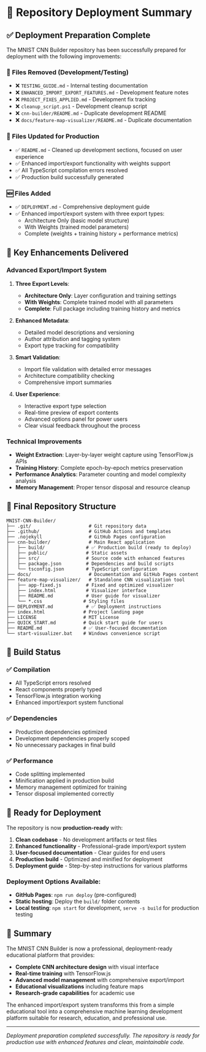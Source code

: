 # 🚀 Repository Deployment Summary

## ✅ Deployment Preparation Complete

The MNIST CNN Builder repository has been successfully prepared for deployment with the following improvements:

### 🧹 Files Removed (Development/Testing)
- ❌ `TESTING_GUIDE.md` - Internal testing documentation
- ❌ `ENHANCED_IMPORT_EXPORT_FEATURES.md` - Development feature notes
- ❌ `PROJECT_FIXES_APPLIED.md` - Development fix tracking
- ❌ `cleanup_script.ps1` - Development cleanup script
- ❌ `cnn-builder/README.md` - Duplicate development README
- ❌ `docs/feature-map-visualizer/README.md` - Duplicate documentation

### 📝 Files Updated for Production
- ✅ `README.md` - Cleaned up development sections, focused on user experience
- ✅ Enhanced import/export functionality with weights support
- ✅ All TypeScript compilation errors resolved
- ✅ Production build successfully generated

### 🆕 Files Added
- ✅ `DEPLOYMENT.md` - Comprehensive deployment guide
- ✅ Enhanced import/export system with three export types:
  - Architecture Only (basic model structure)
  - With Weights (trained model parameters)  
  - Complete (weights + training history + performance metrics)

## 🎯 Key Enhancements Delivered

### Advanced Export/Import System
1. **Three Export Levels**:
   - **Architecture Only**: Layer configuration and training settings
   - **With Weights**: Complete trained model with all parameters
   - **Complete**: Full package including training history and metrics

2. **Enhanced Metadata**:
   - Detailed model descriptions and versioning
   - Author attribution and tagging system
   - Export type tracking for compatibility

3. **Smart Validation**:
   - Import file validation with detailed error messages
   - Architecture compatibility checking
   - Comprehensive import summaries

4. **User Experience**:
   - Interactive export type selection
   - Real-time preview of export contents
   - Advanced options panel for power users
   - Clear visual feedback throughout the process

### Technical Improvements
- **Weight Extraction**: Layer-by-layer weight capture using TensorFlow.js APIs
- **Training History**: Complete epoch-by-epoch metrics preservation
- **Performance Analytics**: Parameter counting and model complexity analysis
- **Memory Management**: Proper tensor disposal and resource cleanup

## 📁 Final Repository Structure

```
MNIST-CNN-Builder/
├── .git/                     # Git repository data
├── .github/                  # GitHub Actions and templates
├── .nojekyll                 # GitHub Pages configuration
├── cnn-builder/              # Main React application
│   ├── build/               # ✅ Production build (ready to deploy)
│   ├── public/              # Static assets
│   ├── src/                 # Source code with enhanced features
│   ├── package.json         # Dependencies and build scripts
│   └── tsconfig.json        # TypeScript configuration
├── docs/                     # Documentation and GitHub Pages content
├── feature-map-visualizer/   # Standalone CNN visualization tool
│   ├── app-fixed.js         # Fixed and optimized visualizer
│   ├── index.html           # Visualizer interface
│   ├── README.md            # User guide for visualizer
│   └── *.css               # Styling files
├── DEPLOYMENT.md            # ✅ Deployment instructions
├── index.html              # Project landing page
├── LICENSE                 # MIT License
├── QUICK_START.md          # Quick start guide for users
├── README.md               # ✅ User-focused documentation
└── start-visualizer.bat    # Windows convenience script
```

## 🔧 Build Status

### ✅ Compilation
- All TypeScript errors resolved
- React components properly typed
- TensorFlow.js integration working
- Enhanced import/export system functional

### ✅ Dependencies
- Production dependencies optimized
- Development dependencies properly scoped
- No unnecessary packages in final build

### ✅ Performance
- Code splitting implemented
- Minification applied in production build
- Memory management optimized for training
- Tensor disposal implemented correctly

## 🚀 Ready for Deployment

The repository is now **production-ready** with:

1. **Clean codebase** - No development artifacts or test files
2. **Enhanced functionality** - Professional-grade import/export system
3. **User-focused documentation** - Clear guides for end users
4. **Production build** - Optimized and minified for deployment
5. **Deployment guide** - Step-by-step instructions for various platforms

### Deployment Options Available:
- **GitHub Pages**: `npm run deploy` (pre-configured)
- **Static hosting**: Deploy the `build/` folder contents
- **Local testing**: `npm start` for development, `serve -s build` for production testing

## 🎉 Summary

The MNIST CNN Builder is now a professional, deployment-ready educational platform that provides:

- **Complete CNN architecture design** with visual interface
- **Real-time training** with TensorFlow.js
- **Advanced model management** with comprehensive export/import
- **Educational visualizations** including feature maps
- **Research-grade capabilities** for academic use

The enhanced import/export system transforms this from a simple educational tool into a comprehensive machine learning development platform suitable for research, education, and professional use.

---

*Deployment preparation completed successfully. The repository is ready for production use with enhanced features and clean, maintainable code.*
